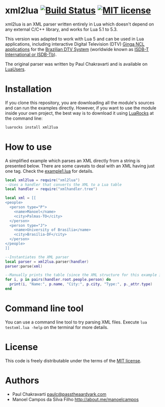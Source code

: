 
# xml2lua [![Build Status](https://travis-ci.org/manoelcampos/xml2lua.svg?branch=master)](https://travis-ci.org/manoelcampos/xml2lua) [![MIT license](http://img.shields.io/badge/license-MIT-brightgreen.svg)](http://opensource.org/licenses/MIT)

xml2lua is an XML parser written entirely in Lua which doesn't depend on any external C/C++ library, 
and works for Lua 5.1 to 5.3.

This version was adapted to work with Lua 5 and can be used in Lua applications, including
interactive Digital Television (DTV) [Ginga NCL applications](http://gingancl.org.br/en) for the [Brazilian DTV System](http://www.dtv.org.br) 
(worldwide known as [ISDB-T International or ISDB-Tb](https://en.wikipedia.org/wiki/ISDB-T_International)).

The original parser was written by Paul Chakravarti and is available on [LuaUsers](http://lua-users.org/wiki/LuaXml).

# Installation
If you clone this repository, you are downloading all the module's sources and can run the examples directly.
However, if you want to use the module inside your own project, the best way is to download it using 
[LuaRocks](https://luarocks.org/modules/manoelcampos/xml2lua) at the command line:

```bash
luarocks install xml2lua
```

# How to use
A simplified example which parses an XML directly from a string is presented below.
There are some caveats to deal with an XML having just one tag.
Check the [example1.lua](example1.lua) for details. 

```lua
local xml2lua = require("xml2lua")
--Uses a handler that converts the XML to a Lua table
local handler = require("xmlhandler.tree")

local xml = [[
<people>
  <person type="P">
    <name>Manoel</name>
    <city>Palmas-TO</city>
  </person>
  <person type="J">
    <name>University of Brasília</name>
    <city>Brasília-DF</city>
  </person>  
</people>    
]]

--Instantiates the XML parser
local parser = xml2lua.parser(handler)
parser:parse(xml)

--Manually prints the table (since the XML structure for this example is previously known)
for i, p in pairs(handler.root.people.person) do
  print(i, "Name:", p.name, "City:", p.city, "Type:", p._attr.type)
end
```

# Command line tool
You can use a command line tool to try parsing XML files.
Execute `lua testxml.lua -help` on the terminal for more details.

# License
This code is freely distributable under the terms of the [MIT license](LICENSE).

# Authors
  - Paul Chakravarti paulc@passtheaardvark.com
  - Manoel Campos da Silva Filho http://about.me/manoelcampos
